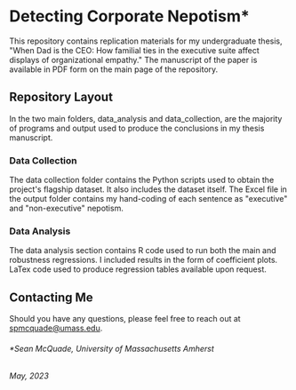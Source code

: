 # Detecting Corporate Nepotism*
This repository contains replication materials for my undergraduate thesis, "When Dad is the CEO: How familial ties in the executive suite affect displays of organizational empathy." The manuscript of the paper is available in PDF form on the main page of the repository. 

## Repository Layout
In the two main folders, data_analysis and data_collection, are the majority of programs and output used to produce the conclusions in my thesis manuscript. 

### Data Collection
The data collection folder contains the Python scripts used to obtain the project's flagship dataset. It also includes the dataset itself. The Excel file in the output folder contains my hand-coding of each sentence as "executive" and "non-executive" nepotism. 

### Data Analysis
The data analysis section contains R code used to run both the main and robustness regressions. I included results in the form of coefficient plots. LaTex code used to produce regression tables available upon request. 

## Contacting Me
Should you have any questions, please feel free to reach out at spmcquade@umass.edu.


###### *Sean McQuade, University of Massachusetts Amherst
###### May, 2023
